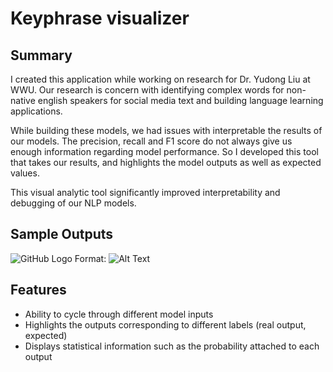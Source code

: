 # Keyphrase visualizer

## Summary

I created this application while working on research for Dr. Yudong Liu at WWU. Our research is concern with identifying complex words for non-native english speakers for social media text and building language learning applications.

While building these models, we had issues with interpretable the results of our models. The precision, recall and F1 score do not always give us enough information regarding model performance. So I developed this tool that takes our results, and highlights the model outputs as well as expected values.

This visual analytic tool significantly improved interpretability and debugging of our NLP models.


## Sample Outputs
![GitHub Logo](/picture/picture.png)
Format: ![Alt Text](url)


## Features

* Ability to cycle through different model inputs
* Highlights the outputs corresponding to different labels (real output, expected)
* Displays statistical information such as the probability attached to each output

